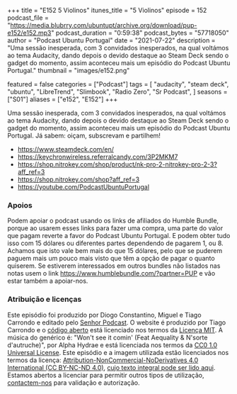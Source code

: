 +++
title = "E152 5 Violinos"
itunes_title = "5 Violinos"
episode = 152
podcast_file = "https://media.blubrry.com/ubuntupt/archive.org/download/pup-e152/e152.mp3"
podcast_duration = "0:59:38"
podcast_bytes = "57718050"
author = "Podcast Ubuntu Portugal"
date = "2021-07-22"
description = "Uma sessão inesperada, com 3 convidados inesperados, na qual voltámos ao tema Audacity, dando depois o devido destaque ao Steam Deck sendo o gadget do momento, assim aconteceu mais um episódio do Podcast Ubuntu Portugal."
thumbnail = "images/e152.png"

featured = false
categories = ["Podcast"]
tags = [
  "audacity",
  "steam deck",
  "ubuntu",
  "LibreTrend",
  "Slimbook",
  "Radio Zero",
  "Sr Podcast",
]
seasons = ["S01"]
aliases = ["e152", "E152"]
+++

Uma sessão inesperada, com 3 convidados inesperados, na qual voltámos ao tema Audacity, dando depois o devido destaque ao Steam Deck sendo o gadget do momento, assim aconteceu mais um episódio do Podcast Ubuntu Portugal.
Já sabem: oiçam, subscrevam e partilhem!

* https://www.steamdeck.com/en/
* https://keychronwireless.referralcandy.com/3P2MKM7
* https://shop.nitrokey.com/shop/product/nk-pro-2-nitrokey-pro-2-3?aff_ref=3
* https://shop.nitrokey.com/shop?aff_ref=3
* https://youtube.com/PodcastUbuntuPortugal



### Apoios
Podem apoiar o podcast usando os links de afiliados do Humble Bundle, porque ao usarem esses links para fazer uma compra, uma parte do valor que pagam reverte a favor do Podcast Ubuntu Portugal.
E podem obter tudo isso com 15 dólares ou diferentes partes dependendo de pagarem 1, ou 8.
Achamos que isto vale bem mais do que 15 dólares, pelo que se puderem paguem mais um pouco mais visto que têm a opção de pagar o quanto quiserem.
Se estiverem interessados em outros bundles não listados nas notas usem o link https://www.humblebundle.com/?partner=PUP e vão estar também a apoiar-nos.

### Atribuição e licenças
Este episódio foi produzido por Diogo Constantino, Miguel e Tiago Carrondo e editado pelo [Senhor Podcast](https://senhorpodcast.pt/).
O website é produzido por Tiago Carrondo e o [código aberto](https://gitlab.com/podcastubuntuportugal/website) está licenciado nos termos da [Licença MIT](https://gitlab.com/podcastubuntuportugal/website/main/LICENSE).
A música do genérico é: "Won't see it comin' (Feat Aequality & N'sorte d'autruche)", por Alpha Hydrae e está licenciada nos termos da [CC0 1.0 Universal License](https://creativecommons.org/publicdomain/zero/1.0/).
Este episódio e a imagem utilizada estão licenciados nos termos da licença: [Attribution-NonCommercial-NoDerivatives 4.0 International (CC BY-NC-ND 4.0)](https://creativecommons.org/licenses/by-nc-nd/4.0/), [cujo texto integral pode ser lido aqui](https://creativecommons.org/licenses/by-nc-nd/4.0/legalcode). Estamos abertos a licenciar para permitir outros tipos de utilização, [contactem-nos](https://podcastubuntuportugal.org/contactos) para validação e autorização.

